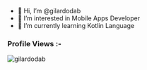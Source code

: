 - 👋 Hi, I’m @gilardodab
- 👀 I’m interested in Mobile Apps Developer
- 🌱 I’m currently learning Kotlin Language 

<p align="right"> <h3>Profile Views :-</h3> <img src="https://komarev.com/ghpvc/?username=gilardodab&label=Profile%20views&color=0e75b6&style=flat"
    alt="gilardodab" /> 
  </p>

<!---
gilardodab/gilardodab is a ✨ special ✨ repository because its `README.md` (this file) appears on your GitHub profile.
You can click the Preview link to take a look at your changes.
--->
